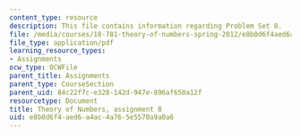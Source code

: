 ```yaml
---
content_type: resource
description: This file contains information regarding Problem Set 8.
file: /media/courses/18-781-theory-of-numbers-spring-2012/e8b0d6f4aed6a4ac4a765e5570a9a0a6_MIT18_781S12_pset8.pdf
file_type: application/pdf
learning_resource_types:
- Assignments
ocw_type: OCWFile
parent_title: Assignments
parent_type: CourseSection
parent_uid: 84c22f7c-e328-142d-947e-896af650a12f
resourcetype: Document
title: Theory of Numbers, assignment 8
uid: e8b0d6f4-aed6-a4ac-4a76-5e5570a9a0a6
---
```

